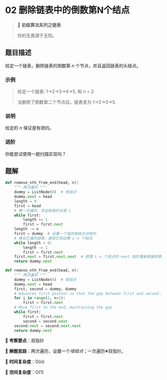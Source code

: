 # 02 删除链表中的倒数第N个结点

> 🌈 **初级算法系列之链表**
>
> 你的无畏源于无知。

## 题目描述

给定一个链表，删除链表的倒数第 *n* 个节点，并且返回链表的头结点。

### 示例

> 给定一个链表: 1->2->3->4->5, 和 n = 2.
>
> 当删除了倒数第二个节点后，链表变为 1->2->3->5.

### 说明

给定的 *n* 保证是有效的。

### 进阶

你能尝试使用一趟扫描实现吗？

## 题解

```python
def remove_nth_from_end(head, n):
    """ 两次遍历 """
    dummy = ListNode(0)  # 哑结点
    dummy.next = head
    length = 0
    first = head
    # 第一次遍历，求出链表的长度 L
    while first:
        length += 1
        first = first.next
    length -= n
    first = dummy  # 设置一个指向哑结点对指针
    # 移动它遍历链表，直到它到达第 L-n 个结点
    while length > 0:
        length -= 1
        first = first.next
    first.next = first.next.next  # 把第 L-n 个结点的 next 指针重新链接到第 L-n+2 个结点
    return dummy.next
```

```python
def remove_nth_from_end(head, n):
    """ 两次遍历 """
    dummy = ListNode(0)  # 哑结点
    dummy.next = head
    first, second = dummy, dummy
    # Advances first pointer so that the gap between first and second is n nodes apart
    for i in range(1, n+2):
        first = first.next
    # Move first to the end, maintaining the gap
    while first:
        first = first.next
        second = second.next
    second.next = second.next.next
    return dummy.next
```

🍥 **考察要点**：双指针

🍬 **解题思路**：两次遍历，设置一个*哑结点*；一次遍历➕双指针。

🍉 **时间复杂度**：O(n)

🍭 **空间复杂度**：O(1)
